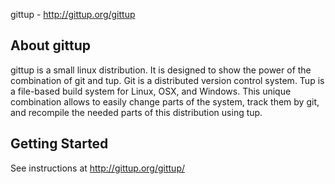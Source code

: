 gittup - http://gittup.org/gittup

About gittup
-------------------------------------------------------------------------------

gittup is a small linux distribution. It is designed to show the power of the
combination of git and tup. Git is a distributed version control system.
Tup is a file-based build system for Linux, OSX, and Windows.
This unique combination allows to easily change parts of the system,
track them by git, and recompile the needed parts of this distribution using
tup.

Getting Started
-------------------------------------------------------------------------------

See instructions at http://gittup.org/gittup/
